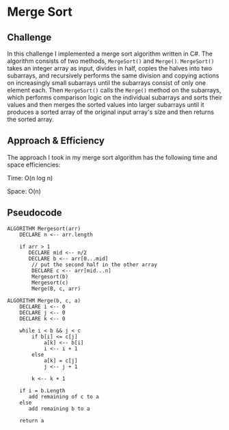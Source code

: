 # Merge Sort

## Challenge

In this challenge I implemented a merge sort algorithm written in C#. The algorithm consists of two methods, `MergeSort()` and `Merge()`. `MergeSort()` takes an integer array as input, divides in half, copies the halves into two subarrays, and recursively performs the same division and copying actions on increasingly small subarrays until the subarrays consist of only one element each. Then `MergeSort()` calls the `Merge()` method on the subarrays, which performs comparison logic on the individual subarrays and sorts their values and then merges the sorted values into larger subarrays until it produces a sorted array of the original input array's size and then returns the sorted array.


## Approach & Efficiency

The approach I took in my merge sort algorithm has the following time and space efficiencies:

Time: O(n log n)

Space: O(n)


## Pseudocode

```
ALGORITHM Mergesort(arr)
    DECLARE n <-- arr.length
           
    if arr > 1
       DECLARE mid <-- n/2
       DECLARE b <-- arr[0...mid]
        // put the second half in the other array
        DECLARE c <-- arr[mid...n]
        Mergesort(b)
        Mergesort(c)
        Merge(B, c, arr)

ALGORITHM Merge(b, c, a)
    DECLARE i <-- 0
    DECLARE j <-- 0
    DECLARE k <-- 0

    while i < b && j < c
        if b[i] <= c[j]
            a[k] <-- b[i]
            i <-- i + 1
        else
            a[k] = c[j]
            j <-- j + 1
            
        k <-- k + 1

    if i = b.Length
       add remaining of c to a
    else
       add remaining b to a
       
    return a
```
